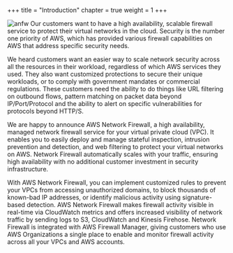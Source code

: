 +++
title = "Introduction"
chapter = true
weight = 1
+++

![anfw](/images/awsfw.png)
Our customers want to have a high availability, scalable firewall service to protect their virtual networks in the cloud. Security is the number one priority of AWS, which has provided various firewall capabilities on AWS that address specific security needs. 

We heard customers want an easier way to scale network security across all the resources in their workload, regardless of which AWS services they used. They also want customized protections to secure their unique workloads, or to comply with government mandates or commercial regulations. These customers need the ability to do things like URL filtering on outbound flows, pattern matching on packet data beyond IP/Port/Protocol and the ability to alert on specific vulnerabilities for protocols beyond HTTP/S.

We are happy to announce AWS Network Firewall, a high availability, managed network firewall service for your virtual private cloud (VPC). It enables you to easily deploy and manage stateful inspection, intrusion prevention and detection, and web filtering to protect your virtual networks on AWS. Network Firewall automatically scales with your traffic, ensuring high availability with no additional customer investment in security infrastructure.

With AWS Network Firewall, you can implement customized rules to prevent your VPCs from accessing unauthorized domains, to block thousands of known-bad IP addresses, or identify malicious activity using signature-based detection. AWS Network Firewall makes firewall activity visible in real-time via CloudWatch metrics and offers increased visibility of network traffic by sending logs to S3, CloudWatch and Kinesis Firehose. Network Firewall is integrated with AWS Firewall Manager, giving customers who use AWS Organizations a single place to enable and monitor firewall activity across all your VPCs and AWS accounts.
